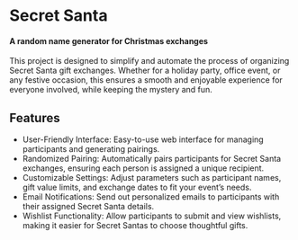 # Secret Santa

#### A random name generator for Christmas exchanges
This project is designed to simplify and automate the process of organizing Secret Santa gift exchanges. Whether for a holiday party, office event, or any festive occasion, this ensures a smooth and enjoyable experience for everyone involved, while keeping the mystery and fun.

## Features

- User-Friendly Interface: Easy-to-use web interface for managing participants and generating pairings.
- Randomized Pairing: Automatically pairs participants for Secret Santa exchanges, ensuring each person is assigned a unique recipient.
- Customizable Settings: Adjust parameters such as participant names, gift value limits, and exchange dates to fit your event’s needs.
- Email Notifications: Send out personalized emails to participants with their assigned Secret Santa details.
- Wishlist Functionality: Allow participants to submit and view wishlists, making it easier for Secret Santas to choose thoughtful gifts.


